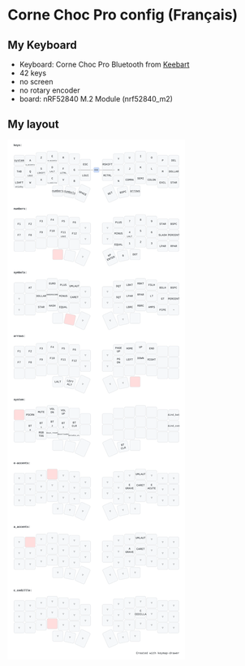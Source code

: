 # Corne Choc Pro config (Français)

## My Keyboard
- Keyboard: Corne Choc Pro Bluetooth from [Keebart](https://keebart.com/)
- 42 keys
- no screen
- no rotary encoder
- board: nRF52840 M.2 Module (nrf52840_m2)

## My layout 

![My french keymap 42 keys](./my_keymap.svg)
